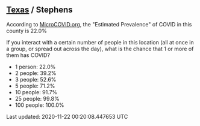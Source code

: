
## [Texas](/united-states/texas) / Stephens

According to [MicroCOVID.org](http://microcovid.org),
the "Estimated Prevalence" of COVID in this county is 22.0%

If you interact with a certain number of people in this location
(all at once in a group, or spread out across the day), what is the chance that
1 or more of them has COVID?

- 1 person: 22.0%
- 2 people: 39.2%
- 3 people: 52.6%
- 5 people: 71.2%
- 10 people: 91.7%
- 25 people: 99.8%
- 100 people: 100.0%

Last updated: 2020-11-22 00:20:08.447653 UTC
